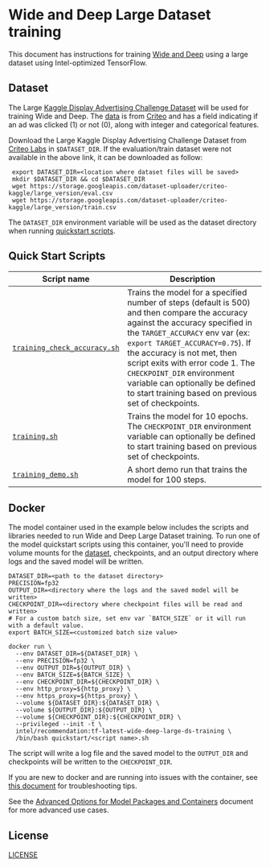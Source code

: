 <!--- 0. Title -->
# Wide and Deep Large Dataset training

<!-- 10. Description -->

This document has instructions for training [Wide and Deep](https://arxiv.org/pdf/1606.07792.pdf)
using a large dataset using Intel-optimized TensorFlow.


<!--- 30. Datasets -->
## Dataset

The Large [Kaggle Display Advertising Challenge Dataset](https://www.kaggle.com/c/criteo-display-ad-challenge/data)
will be used for training Wide and Deep. The [data](https://www.kaggle.com/c/criteo-display-ad-challenge/data) is from
[Criteo](https://www.criteo.com) and has a field indicating if an ad was
clicked (1) or not (0), along with integer and categorical features.

Download the Large Kaggle Display Advertising Challenge Dataset from [Criteo Labs](http://labs.criteo.com/2014/02/kaggle-display-advertising-challenge-dataset/) in `$DATASET_DIR`.
If the evaluation/train dataset were not available in the above link, it can be downloaded as follow:
   ```
    export DATASET_DIR=<location where dataset files will be saved>
    mkdir $DATASET_DIR && cd $DATASET_DIR
    wget https://storage.googleapis.com/dataset-uploader/criteo-kaggle/large_version/eval.csv
    wget https://storage.googleapis.com/dataset-uploader/criteo-kaggle/large_version/train.csv
   ```
The `DATASET_DIR` environment variable will be used as the dataset directory when running [quickstart scripts](#quick-start-scripts).

<!--- 40. Quick Start Scripts -->
## Quick Start Scripts

| Script name | Description |
|-------------|-------------|
| [`training_check_accuracy.sh`](/quickstart/recommendation/tensorflow/wide_deep_large_ds/training/cpu/training_check_accuracy.sh) | Trains the model for a specified number of steps (default is 500) and then compare the accuracy against the accuracy specified in the `TARGET_ACCURACY` env var (ex: `export TARGET_ACCURACY=0.75`). If the accuracy is not met, then script exits with error code 1. The `CHECKPOINT_DIR` environment variable can optionally be defined to start training based on previous set of checkpoints. |
| [`training.sh`](/quickstart/recommendation/tensorflow/wide_deep_large_ds/training/cpu/training.sh) | Trains the model for 10 epochs. The `CHECKPOINT_DIR` environment variable can optionally be defined to start training based on previous set of checkpoints. |
| [`training_demo.sh`](/quickstart/recommendation/tensorflow/wide_deep_large_ds/training/cpu/training_demo.sh) | A short demo run that trains the model for 100 steps. |

<!-- 60. Docker -->
## Docker

The model container used in the example below includes the scripts and
libraries needed to run Wide and Deep Large Dataset training. To run one of the
model quickstart scripts using this container, you'll need to provide
volume mounts for the [dataset](#dataset), checkpoints, and an output
directory where logs and the saved model will be written.
```
DATASET_DIR=<path to the dataset directory>
PRECISION=fp32
OUTPUT_DIR=<directory where the logs and the saved model will be written>
CHECKPOINT_DIR=<directory where checkpoint files will be read and written>
# For a custom batch size, set env var `BATCH_SIZE` or it will run with a default value.
export BATCH_SIZE=<customized batch size value>

docker run \
  --env DATASET_DIR=${DATASET_DIR} \
  --env PRECISION=fp32 \
  --env OUTPUT_DIR=${OUTPUT_DIR} \
  --env BATCH_SIZE=${BATCH_SIZE} \
  --env CHECKPOINT_DIR=${CHECKPOINT_DIR} \
  --env http_proxy=${http_proxy} \
  --env https_proxy=${https_proxy} \
  --volume ${DATASET_DIR}:${DATASET_DIR} \
  --volume ${OUTPUT_DIR}:${OUTPUT_DIR} \
  --volume ${CHECKPOINT_DIR}:${CHECKPOINT_DIR} \
  --privileged --init -t \
  intel/recommendation:tf-latest-wide-deep-large-ds-training \
  /bin/bash quickstart/<script name>.sh
```

The script will write a log file and the saved model to the `OUTPUT_DIR`
and checkpoints will be written to the `CHECKPOINT_DIR`.

If you are new to docker and are running into issues with the container,
see [this document](https://github.com/IntelAI/models/tree/master/docs/general/docker.md)
for troubleshooting tips.

<!-- 61. Advanced Options -->

See the [Advanced Options for Model Packages and Containers](/quickstart/common/tensorflow/ModelPackagesAdvancedOptions.md)
document for more advanced use cases.

<!--- 80. License -->
## License

[LICENSE](/LICENSE)

